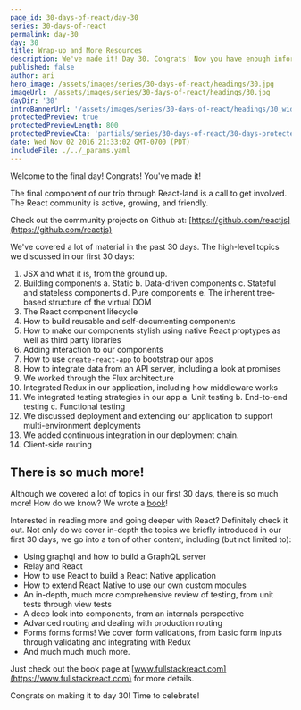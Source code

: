 ```yaml
---
page_id: 30-days-of-react/day-30
series: 30-days-of-react
permalink: day-30
day: 30
title: Wrap-up and More Resources
description: We've made it! Day 30. Congrats! Now you have enough information to write some very complex applications, integrated with data, styled to perfection, tested and deployed. 
published: false
author: ari
hero_image: /assets/images/series/30-days-of-react/headings/30.jpg
imageUrl:  /assets/images/series/30-days-of-react/headings/30.jpg
dayDir: '30'
introBannerUrl: '/assets/images/series/30-days-of-react/headings/30_wide.jpg'
protectedPreview: true
protectedPreviewLength: 800
protectedPreviewCta: 'partials/series/30-days-of-react/30-days-protected-preview.html'
date: Wed Nov 02 2016 21:33:02 GMT-0700 (PDT)
includeFile: ./../_params.yaml
---
```


Welcome to the final day! Congrats! You've made it!

The final component of our trip through React-land is a call to get involved. The React community is active, growing, and friendly. 

Check out the community projects on Github at: [https://github.com/reactjs](https://github.com/reactjs)

We've covered a lot of material in the past 30 days. The high-level topics we discussed in our first 30 days:

1. JSX and what it is, from the ground up.
2. Building components
  a. Static
  b. Data-driven components
  c. Stateful and stateless components
  d. Pure components
  e. The inherent tree-based structure of the virtual DOM
3. The React component lifecycle
4. How to build reusable and self-documenting components
5. How to make our components stylish using native React proptypes as well as third party libraries
6. Adding interaction to our components
7. How to use `create-react-app` to bootstrap our apps
8. How to integrate data from an API server, including a look at promises
9. We worked through the Flux architecture
10. Integrated Redux in our application, including how middleware works
11. We integrated testing strategies in our app
  a. Unit testing
  b. End-to-end testing
  c. Functional testing
12. We discussed deployment and extending our application to support multi-environment deployments
13. We added continuous integration in our deployment chain.
14. Client-side routing

## There is so much more!

Although we covered a lot of topics in our first 30 days, there is so much more! How do we know? We wrote a [book](https://www.fullstackreact.com)!

Interested in reading more and going deeper with React? Definitely check it out. Not only do we cover in-depth the topics we briefly introduced in our first 30 days, we go into a ton of other content, including (but not limited to):

* Using graphql and how to build a GraphQL server
* Relay and React
* How to use React to build a React Native application
* How to extend React Native to use our own custom modules
* An in-depth, much more comprehensive review of testing, from unit tests through view tests
* A deep look into components, from an internals perspective
* Advanced routing and dealing with production routing
* Forms forms forms! We cover form validations, from basic form inputs through validating and integrating with Redux
* And much much much more.

Just check out the book page at [www.fullstackreact.com](https://www.fullstackreact.com) for more details.

Congrats on making it to day 30! Time to celebrate!
